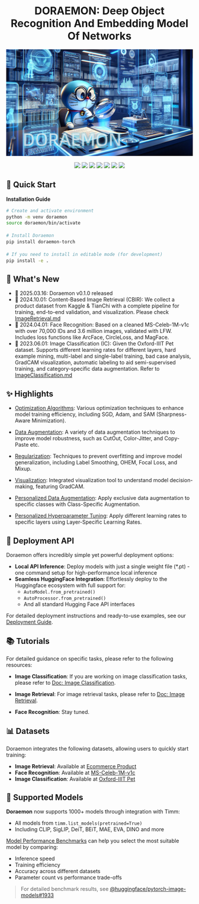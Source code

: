 # <div align="center">DORAEMON: Deep Object Recognition And Embedding Model Of Networks</div>

<p align="center">
<img src="./misc/doraemon.jpg">
</p>

<p align="center">
<img src="https://img.shields.io/badge/doraemon-0.0.4a0-brightgreen.svg">
<img src="https://img.shields.io/badge/python-3.10-blue.svg">
<img src="https://img.shields.io/badge/pytorch-2.0+-orange.svg">
<img src="https://img.shields.io/badge/torchmetrics-0.11.4-green.svg">
<img src="https://img.shields.io/badge/timm-0.9.16-red.svg">
<img src="https://img.shields.io/badge/opencv-4.7.0-lightgrey.svg">
<a href="LICENSE"><img src="https://img.shields.io/badge/license-MIT-blue.svg"></a>
</p>

## 🚀 Quick Start

<summary><b>Installation Guide</b></summary>

```bash
# Create and activate environment
python -m venv doraemon
source doraemon/bin/activate

# Install Doraemon
pip install doraemon-torch

# If you need to install in editable mode (for development)
pip install -e .
```

## 📢 What's New

- 🎁 2025.03.16: Doraemon v0.1.0 released
- 🎁 2024.10.01: Content-Based Image Retrieval (CBIR): We collect a product dataset from Kaggle & TianChi with a complete pipeline for training, end-to-end validation, and visualization. Please check [ImageRetrieval.md](doraemon/models/representation/README_CBIR.md)
- 🎁 2024.04.01: Face Recognition: Based on a cleaned MS-Celeb-1M-v1c with over 70,000 IDs and 3.6 million images, validated with LFW. Includes loss functions like ArcFace, CircleLoss, and MagFace.
- 🎁 2023.06.01: Image Classification (IC): Given the Oxford-IIIT Pet dataset. Supports different learning rates for different layers, hard example mining, multi-label and single-label training, bad case analysis, GradCAM visualization, automatic labeling to aid semi-supervised training, and category-specific data augmentation. Refer to [ImageClassification.md](doraemon/models/classifier/README.md)

## ✨ Highlights
- [Optimization Algorithms](doraemon/engine/optimizer.py): Various optimization techniques to enhance model training efficiency, including SGD, Adam, and SAM (Sharpness-Aware Minimization).

- [Data Augmentation](doraemon/dataset/transforms.py): A variety of data augmentation techniques to improve model robustness, such as CutOut, Color-Jitter, and Copy-Paste etc.

- [Regularization](doraemon/engine/optimizer.py): Techniques to prevent overfitting and improve model generalization, including Label Smoothing, OHEM, Focal Loss, and Mixup.

- [Visualization](doraemon/utils/cam.py): Integrated visualization tool to understand model decision-making, featuring GradCAM.

- [Personalized Data Augmentation](doraemon/built/class_augmenter.py): Apply exclusive data augmentation to specific classes with Class-Specific Augmentation.

- [Personalized Hyperparameter Tuning](doraemon/built/layer_optimizer.py): Apply different learning rates to specific layers using Layer-Specific Learning Rates.

## 🚀 Deployment API

Doraemon offers incredibly simple yet powerful deployment options:

- **Local API Inference**: Deploy models with just a single weight file (*.pt) - one command setup for high-performance local inference
- **Seamless HuggingFace Integration**: Effortlessly deploy to the Huggingface ecosystem with full support for:
  - `AutoModel.from_pretrained()`
  - `AutoProcessor.from_pretrained()`
  - And all standard Hugging Face API interfaces

For detailed deployment instructions and ready-to-use examples, see our [Deployment Guide](deploy/README.md).

## 📚 Tutorials

For detailed guidance on specific tasks, please refer to the following resources:

- **Image Classification**: If you are working on image classification tasks, please refer to [Doc: Image Classification](doraemon/models/classifier/README.md).

- **Image Retrieval**: For image retrieval tasks, please refer to [Doc: Image Retrieval](doraemon/models/representation/README_CBIR.md).

- **Face Recognition**: Stay tuned.

## 📊 Datasets

Doraemon integrates the following datasets, allowing users to quickly start training:

- **Image Retrieval**: Available at [Ecommerce Product](https://huggingface.co/datasets/wuji3/image-retrieval)
- **Face Recognition**: Available at [MS-Celeb-1M-v1c](https://huggingface.co/datasets/wuji3/face-recognition)
- **Image Classification**: Available at [Oxford-IIIT Pet](https://huggingface.co/datasets/wuji3/oxford-iiit-pet)

## 🧩 Supported Models
 
**Doraemon** now supports 1000+ models through integration with Timm:
 
- All models from `timm.list_models(pretrained=True)`
- Including CLIP, SigLIP, DeiT, BEiT, MAE, EVA, DINO and more

[Model Performance Benchmarks](https://github.com/huggingface/pytorch-image-models/tree/main/results) can help you select the most suitable model by comparing:
- Inference speed
- Training efficiency 
- Accuracy across different datasets
- Parameter count vs performance trade-offs

> For detailed benchmark results, see [@huggingface/pytorch-image-models#1933](https://github.com/huggingface/pytorch-image-models/issues/1933)
